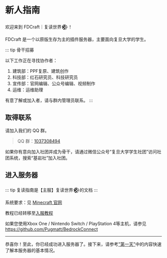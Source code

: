# 新人指南

欢迎来到 FDCraft｜复读世界𒆙！

FDCraft 是一个以原版生存为主的插件服务器，主要面向复旦大学的学生。

::: tip 骨干招募

以下工作正在寻找协作者：

1. 建筑部：PPF复原、建筑创作
2. 科技部：红石研究员、科技研究员
3. 宣传部：官网编辑、公众号编辑、视频制作
4. 运维：运维助理

有意了解或加入者，请与群内管理员联系。
:::

## 取得联系

请加入我们的 QQ 群。

> QQ 群：[1037308494](https://qm.qq.com/cgi-bin/qm/qr?k=5UByHLWaGmk0sAgFSGGYx78F_zgiArVk&jump_from=webapi)

如果你有意向加入社团并成为骨干，请通过微信公众号“复旦大学学生社团”访问社团系统，搜索“基岩社”加入社团。

## 进入服务器

::: tip
复读指南是【主服】复读世界𒆙的文档
:::

系统要求：见 [Minecraft 官网](https://www.minecraft.net/zh-hans/store/minecraft-java-edition#features2)

教程已经转移至[入服教程](https://docs.qq.com/doc/DSFpwT1Fra3BMdml1)

如果您使用Xbox One / Nintendo Switch / PlayStation 4等主机，请参见 https://github.com/Pugmatt/BedrockConnect

---

恭喜你！至此，你已经成功进入服务器了。接下来，请参考["第一天"](/guide/)中的内容快速了解本服务器的基本情况。